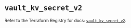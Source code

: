 # `vault_kv_secret_v2`

Refer to the Terraform Registry for docs: [`vault_kv_secret_v2`](https://registry.terraform.io/providers/hashicorp/vault/4.7.0/docs/resources/kv_secret_v2).
